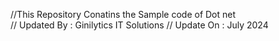 
//This Repository Conatins the Sample code of Dot net  
// Updated By : Ginilytics IT Solutions
// Update On : July 2024 
 

